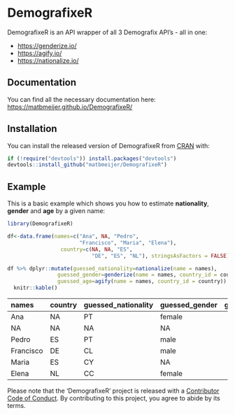 
<!-- README.md is generated from README.Rmd. Please edit that file -->

# DemografixeR

<!-- badges: start -->

<!-- badges: end -->

DemografixeR is an API wrapper of all 3 Demografix API’s - all in one:

  - <https://genderize.io/>
  - <https://agify.io/>
  - <https://nationalize.io/>

## Documentation

You can find all the necessary documentation here:
<https://matbmeijer.github.io/DemografixeR/>

## Installation

You can install the released version of DemografixeR from
[CRAN](https://CRAN.R-project.org) with:

``` r
if (!require("devtools")) install.packages("devtools")
devtools::install_github("matbmeijer/DemografixeR")
```

## Example

This is a basic example which shows you how to estimate **nationality**,
**gender** and **age** by a given name:

``` r
library(DemografixeR)

df<-data.frame(names=c("Ana", NA, "Pedro",
                       "Francisco", "Maria", "Elena"),
                 country=c(NA, NA, "ES",
                           "DE", "ES", "NL"), stringsAsFactors = FALSE)

df %>% dplyr::mutate(guessed_nationality=nationalize(name = names),
                guessed_gender=genderize(name = names, country_id = country),
                guessed_age=agify(name = names, country_id = country)) %>% 
  knitr::kable()
```

| names     | country | guessed\_nationality | guessed\_gender | guessed\_age |
| :-------- | :------ | :------------------- | :-------------- | -----------: |
| Ana       | NA      | PT                   | female          |           58 |
| NA        | NA      | NA                   | NA              |           NA |
| Pedro     | ES      | PT                   | male            |           69 |
| Francisco | DE      | CL                   | male            |           58 |
| Maria     | ES      | CY                   | NA              |           59 |
| Elena     | NL      | CC                   | female          |           69 |

Please note that the ‘DemografixeR’ project is released with a
[Contributor Code of Conduct](CODE_OF_CONDUCT.md). By contributing to
this project, you agree to abide by its terms.
